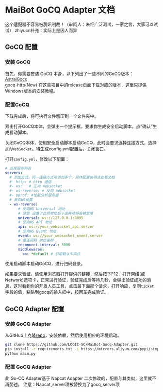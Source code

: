 # MaiBot GoCQ Adapter 文档

这个适配器不容易被腾讯制裁！（审阅人：未经广泛测试，一家之言，大家可以试试）
zhiyucn补充：实际上是因人而异

## GoCQ 配置
### 安装 GoCQ
首先，你需要安装 GoCQ 本身，以下列出了一些不同的GoCQ版本：  
[AstralGocq](https://github.com/ProtocolScience/AstralGocq)  
[gocq-http(New)](https://github.com/LagrangeDev/go-cqhttp)
在这些项目中的release页面下载对应的版本，这里只提供Windows版本的安装教程。  

### 配置GoCQ
下载完成后，将可执行文件解压到一个文件夹中。

双击打开GoCQ本体，会弹出一个提示框，要求你生成安全启动脚本，点"确认"生成启动脚本。  

关闭GoCQ本体，使用安全启动脚本启动GoCQ，此时会要求选择连接方式，选择`反向WebSocket`。待生成config.yml配置后，关闭窗口。

打开`config.yml`，修改以下配置：
```yaml
# 连接服务列表
servers:
  # 添加方式，同一连接方式可添加多个，具体配置说明请查看文档
  #- http: # http 通信
  #- ws:   # 正向 Websocket
  #- ws-reverse: # 反向 Websocket
  #- pprof: #性能分析服务器
  # 反向WS设置
  - ws-reverse:
      # 反向WS Universal 地址
      # 注意 设置了此项地址后下面两项将会被忽略
      universal: ws://127.0.0.1:8095
      # 反向WS API 地址
      api: ws://your_websocket_api.server
      # 反向WS Event 地址
      event: ws://your_websocket_event.server
      # 重连间隔 单位毫秒
      reconnect-interval: 3000
      middlewares:
        <<: *default # 引用默认中间件
```

使用启动脚本启动GoCQ，进行扫码登录。

如果要求验证，请使用浏览器打开提供的链接，然后按下F12，打开网络(或Network)选项卡，正常进行验证，验证完成后等待几秒，会弹出验证成功的消息，这时看到你的开发人员工具，点击最下面那个请求，打开响应，复制`ticket`字段的值，粘贴到gocq的输入框中，按回车完成验证。

## GoCQ Adapter 配置
### 安装 GoCQ Adapter
从GitHub上克隆[repo](https://github.com/LOGIC-SC/MaiBot-Gocq-Adapter.git)，安装依赖，然后使用相应的环境启动。
```bash
git clone https://github.com/LOGIC-SC/MaiBot-Gocq-Adapter.git
pip install -r requirements.txt -i https://mirrors.aliyun.com/pypi/simple --upgrade
python main.py
```
### 配置 GoCQ Adapter
此 Go-CQ Adapter基于 Napcat Adapter 二次修改的，配置与其类似，这里就不再赘述。
注意：Napcat_server项被替换为了gocq_server项